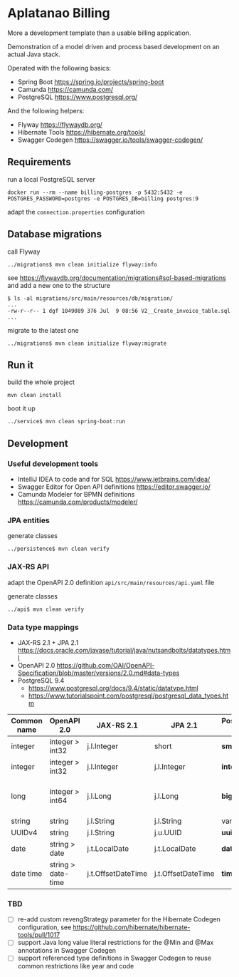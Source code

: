 # Aplatanao Billing

More a development template than a usable billing application.

Demonstration of a model driven and process based development on an actual Java stack.

Operated with the following basics:

- Spring Boot https://spring.io/projects/spring-boot
- Camunda https://camunda.com/
- PostgreSQL https://www.postgresql.org/

And the following helpers:

- Flyway https://flywaydb.org/
- Hibernate Tools https://hibernate.org/tools/
- Swagger Codegen https://swagger.io/tools/swagger-codegen/

## Requirements

run a local PostgreSQL server

    docker run --rm --name billing-postgres -p 5432:5432 -e POSTGRES_PASSWORD=postgres -e POSTGRES_DB=billing postgres:9

adapt the `connection.properties` configuration

## Database migrations

call Flyway

    ../migrations$ mvn clean initialize flyway:info

see https://flywaydb.org/documentation/migrations#sql-based-migrations
and add a new one to the structure

    $ ls -al migrations/src/main/resources/db/migration/
    ...
    -rw-r--r-- 1 dgf 1049089 376 Jul  9 08:56 V2__Create_invoice_table.sql
    ...

migrate to the latest one

    ../migrations$ mvn clean initialize flyway:migrate

## Run it

build the whole project

    mvn clean install

boot it up

    ../service$ mvn clean spring-boot:run

## Development

### Useful development tools

- IntelliJ IDEA to code and for SQL https://www.jetbrains.com/idea/ 
- Swagger Editor for Open API definitions https://editor.swagger.io/ 
- Camunda Modeler for BPMN definitions https://camunda.com/products/modeler/

### JPA entities

generate classes

    ../persistence$ mvn clean verify

### JAX-RS API

adapt the OpenAPI 2.0 definition `api/src/main/resources/api.yaml` file

generate classes

    ../api$ mvn clean verify

### Data type mappings

- JAX-RS 2.1 + JPA 2.1 https://docs.oracle.com/javase/tutorial/java/nutsandbolts/datatypes.html
- OpenAPI 2.0 https://github.com/OAI/OpenAPI-Specification/blob/master/versions/2.0.md#data-types
- PostgreSQL 9.4
  - https://www.postgresql.org/docs/9.4/static/datatype.html
  - https://www.tutorialspoint.com/postgresql/postgresql_data_types.htm

| Common name | OpenAPI 2.0        | JAX-RS 2.1         | JPA 2.1            | PostgreSQL 9.4 | Restrictions                                          |
| ----------- | ------------------ | ------------------ | ------------------ | -------------- |------------------------------------------------------ |
| integer     | integer > int32    | j.l.Integer        | short              | **smallint**   | 2 bytes: -32768 to +32767                             |
| integer     | integer > int32    | j.l.Integer        | j.l.Integer        | **integer**    | 4 bytes: -2147483648 to +2147483647                   |
| long        | integer > int64    | j.l.Long           | j.l.Long           | **bigint**     | 8 bytes: -9223372036854775808 to +9223372036854775807 |
| string      | string             | j.l.String         | j.l.String         | varchar(**n**) | **n** characters                                      |
| UUIDv4      | string             | j.l.String         | j.u.UUID           | **uuid**       | 16 bytes                                              |
| date        | string > date      | j.t.LocalDate      | j.t.LocalDate      | **date**       | 4713 BC to 5874897 AD                                 |
| date time   | string > date-time | j.t.OffsetDateTime | j.t.OffsetDateTime | **timestamp**  | 4713 BC	294276 AD 1 microsecond / 14 digits           |

### TBD

- [ ] re-add custom revengStrategy parameter for the Hibernate Codegen configuration, see https://github.com/hibernate/hibernate-tools/pull/1017
- [ ] support Java long value literal restrictions for the @Min and @Max annotations in Swagger Codegen
- [ ] support referenced type definitions in Swagger Codegen to reuse common restrictions like year and code
